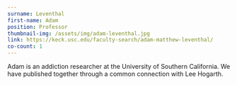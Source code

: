 ```yaml
---
surname: Leventhal
first-name: Adam
position: Professor
thumbnail-img: /assets/img/adam-leventhal.jpg
link: https://keck.usc.edu/faculty-search/adam-matthew-leventhal/ 
co-count: 1
---
```


Adam is an addiction researcher at the University of Southern California. We have published together through a common connection with Lee Hogarth.

